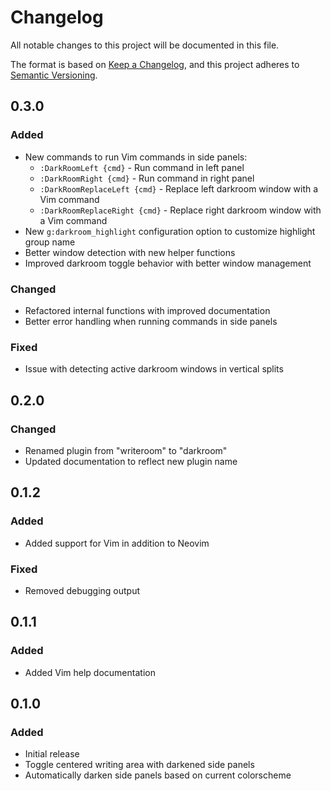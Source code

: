 # Changelog

All notable changes to this project will be documented in this file.

The format is based on [Keep a Changelog](https://keepachangelog.com/en/1.0.0/),
and this project adheres to [Semantic Versioning](https://semver.org/spec/v2.0.0.html).

## 0.3.0

### Added
- New commands to run Vim commands in side panels:
  - `:DarkRoomLeft {cmd}` - Run command in left panel
  - `:DarkRoomRight {cmd}` - Run command in right panel
  - `:DarkRoomReplaceLeft {cmd}` - Replace left darkroom window with a Vim command
  - `:DarkRoomReplaceRight {cmd}` - Replace right darkroom window with a Vim command
- New `g:darkroom_highlight` configuration option to customize highlight group name
- Better window detection with new helper functions
- Improved darkroom toggle behavior with better window management

### Changed
- Refactored internal functions with improved documentation
- Better error handling when running commands in side panels

### Fixed
- Issue with detecting active darkroom windows in vertical splits

## 0.2.0

### Changed
- Renamed plugin from "writeroom" to "darkroom"
- Updated documentation to reflect new plugin name

## 0.1.2

### Added
- Added support for Vim in addition to Neovim

### Fixed
- Removed debugging output

## 0.1.1

### Added
- Added Vim help documentation

## 0.1.0

### Added
- Initial release
- Toggle centered writing area with darkened side panels
- Automatically darken side panels based on current colorscheme
